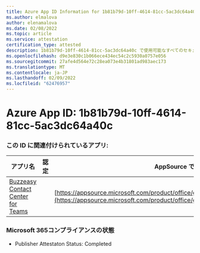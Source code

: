 ```yaml
---
title: Azure App ID Information for 1b81b79d-10ff-4614-81cc-5ac3dc64a40c
ms.author: elmalova
author: elenamalova
ms.date: 02/08/2022
ms.topic: article
ms.service: attestation
certification_type: attested
description: 1b81b79d-10ff-4614-81cc-5ac3dc64a40c で使用可能なすべてのセキュリティおよびコンプライアンス情報。
ms.openlocfilehash: d9e3e830c1b066ece434ec54c2c5930a0757e056
ms.sourcegitcommit: 27afe4d564e72c28ea073e4b31801ad983aec173
ms.translationtype: MT
ms.contentlocale: ja-JP
ms.lasthandoff: 02/09/2022
ms.locfileid: "62476957"
---
```

# <a name="azure-app-id-1b81b79d-10ff-4614-81cc-5ac3dc64a40c"></a>Azure App ID: 1b81b79d-10ff-4614-81cc-5ac3dc64a40c


### <a name="apps-associated-with-this-id"></a>この ID に関連付けられているアプリ:
| **アプリ名** | **認定** | **AppSource での表示** |
|--------------|---------------|-----------------------|
| [Buzzeasy Contact Center for Teams](https://docs.microsoft.com/microsoft-365-app-certification/forward/geomant.buzzeasy_teams_contact_center) |  | [https://appsource.microsoft.com/product/office/geomant.buzzeasy_teams_contact_center](https://appsource.microsoft.com/product/office/geomant.buzzeasy_teams_contact_center) |

### <a name="microsoft-365-app-compliance-status"></a>Microsoft 365コンプライアンスの状態
- Publisher Attestaton Status: Completed
